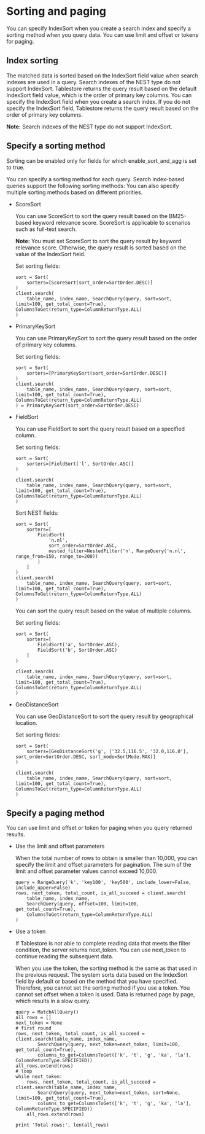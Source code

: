 # Sorting and paging

You can specify IndexSort when you create a search index and specify a sorting method when you query data. You can use limit and offset or tokens for paging.

## Index sorting

The matched data is sorted based on the IndexSort field value when search indexes are used in a query. Search indexes of the NEST type do not support IndexSort. Tablestore returns the query result based on the default IndexSort field value, which is the order of primary key columns. You can specify the IndexSort field when you create a search index. If you do not specify the IndexSort field, Tablestore returns the query result based on the order of primary key columns.

**Note:** Search indexes of the NEST type do not support IndexSort.

## Specify a sorting method

Sorting can be enabled only for fields for which enable\_sort\_and\_agg is set to true.

You can specify a sorting method for each query. Search index-based queries support the following sorting methods: You can also specify multiple sorting methods based on different priorities.

-   ScoreSort

    You can use ScoreSort to sort the query result based on the BM25-based keyword relevance score. ScoreSort is applicable to scenarios such as full-text search.

    **Note:** You must set ScoreSort to sort the query result by keyword relevance score. Otherwise, the query result is sorted based on the value of the IndexSort field.

    Set sorting fields:

    ```
    sort = Sort(
        sorters=[ScoreSort(sort_order=SortOrder.DESC)]
    )
    client.search(
        table_name, index_name, SearchQuery(query, sort=sort, limit=100, get_total_count=True), ColumnsToGet(return_type=ColumnReturnType.ALL)
    )
    ```

-   PrimaryKeySort

    You can use PrimaryKeySort to sort the query result based on the order of primary key columns.

    Set sorting fields:

    ```
    sort = Sort(
        sorters=[PrimaryKeySort(sort_order=SortOrder.DESC)]
    )
    client.search(
        table_name, index_name, SearchQuery(query, sort=sort, limit=100, get_total_count=True), ColumnsToGet(return_type=ColumnReturnType.ALL)
    ) = PrimaryKeySort(sort_order=SortOrder.DESC)
    ```

-   FieldSort

    You can use FieldSort to sort the query result based on a specified column.

    Set sorting fields:

    ```
    sort = Sort(
        sorters=[FieldSort('l', SortOrder.ASC)]
    )
    
    client.search(
        table_name, index_name, SearchQuery(query, sort=sort, limit=100, get_total_count=True), ColumnsToGet(return_type=ColumnReturnType.ALL)
    )
    ```

    Sort NEST fields:

    ```
    sort = Sort(
        sorters=[
            FieldSort(
                'n.nl', 
                sort_order=SortOrder.ASC, 
                nested_filter=NestedFilter('n', RangeQuery('n.nl', range_from=150, range_to=200))
            )
        ]
    )
    client.search(
        table_name, index_name, SearchQuery(query, sort=sort, limit=100, get_total_count=True), ColumnsToGet(return_type=ColumnReturnType.ALL)
    )
    ```

    You can sort the query result based on the value of multiple columns.

    Set sorting fields:

    ```
    sort = Sort(
        sorters=[
            FieldSort('a', SortOrder.ASC),
            FieldSort('b', SortOrder.ASC)
        ]
    )
    
    client.search(
        table_name, index_name, SearchQuery(query, sort=sort, limit=100, get_total_count=True), ColumnsToGet(return_type=ColumnReturnType.ALL)
    )
    ```

-   GeoDistanceSort

    You can use GeoDistanceSort to sort the query result by geographical location.

    Set sorting fields:

    ```
    sort = Sort(
        sorters=[GeoDistanceSort('g', ['32.5,116.5', '32.0,116.0'], sort_order=SortOrder.DESC, sort_mode=SortMode.MAX)]
    )
    
    client.search(
        table_name, index_name, SearchQuery(query, sort=sort, limit=100, get_total_count=True), ColumnsToGet(return_type=ColumnReturnType.ALL)
    )    
    ```


## Specify a paging method

You can use limit and offset or token for paging when you query returned results.

-   Use the limit and offset parameters

    When the total number of rows to obtain is smaller than 10,000, you can specify the limit and offset parameters for pagination. The sum of the limit and offset parameter values cannot exceed 10,000.

    ```
    query = RangeQuery('k', 'key100', 'key500', include_lower=False, include_upper=False)
    rows, next_token, total_count, is_all_succeed = client.search(
        table_name, index_name, 
        SearchQuery(query, offset=100, limit=100, get_total_count=True), 
        ColumnsToGet(return_type=ColumnReturnType.ALL)
    )      
    ```

-   Use a token

    If Tablestore is not able to complete reading data that meets the filter condition, the server returns next\_token. You can use next\_token to continue reading the subsequent data.

    When you use the token, the sorting method is the same as that used in the previous request. The system sorts data based on the IndexSort field by default or based on the method that you have specified. Therefore, you cannot set the sorting method if you use a token. You cannot set offset when a token is used. Data is returned page by page, which results in a slow query.

    ```
    query = MatchAllQuery()
    all_rows = []
    next_token = None
    # first round
    rows, next_token, total_count, is_all_succeed = client.search(table_name, index_name,
            SearchQuery(query, next_token=next_token, limit=100, get_total_count=True),
            columns_to_get=ColumnsToGet(['k', 't', 'g', 'ka', 'la'], ColumnReturnType.SPECIFIED))
    all_rows.extend(rows)
    # loop
    while next_token:
        rows, next_token, total_count, is_all_succeed = client.search(table_name, index_name,
            SearchQuery(query, next_token=next_token, sort=None, limit=100, get_total_count=True),
            columns_to_get=ColumnsToGet(['k', 't', 'g', 'ka', 'la'], ColumnReturnType.SPECIFIED))
        all_rows.extend(rows)
    
    print 'Total rows:', len(all_rows)
    ```


